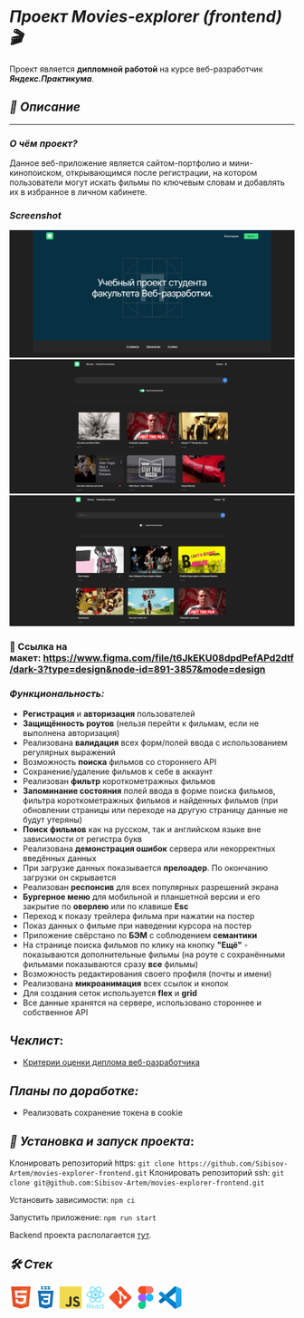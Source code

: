 # ***Проект Movies-explorer (frontend) 🎬***
Проект является **дипломной работой** на курсе веб-разработчик ***Яндекс.Практикума***.
## *📜 Описание*
----
### ***О чём проект?***

Данное веб-приложение является сайтом-портфолио и мини-кинопоиском, открывающимся после регистрации, на котором пользователи могут искать фильмы по ключевым словам и добавлять их в избранное в личном кабинете.

### *Screenshot*

![Desktop screenshot](./screenshot/portfolio.png)
![Desktop screenshot](./screenshot/movie.png)
![Desktop screenshot](./screenshot/saved-movie.png)

### 🎨 Ссылка на макет: https://www.figma.com/file/t6JkEKU08dpdPefAPd2dtf/dark-3?type=design&node-id=891-3857&mode=design
### *Функциональность:*

* **Регистрация** и **авторизация** пользователей
* **Защищённость роутов** (нельзя перейти к фильмам, если не выполнена авторизация)
* Реализована **валидация** всех форм/полей ввода с использованием регулярных выражений
* Возможность **поиска** фильмов со стороннего API
* Сохранение/удаление фильмов к себе в аккаунт
* Реализован **фильтр** короткометражных фильмов
* **Запоминание состояния** полей ввода в форме поиска фильмов, фильтра короткометражных фильмов и найденных фильмов (при обновлении страницы или переходе на другую страницу данные не будут утеряны)
* **Поиск фильмов** как на русском, так и английском языке вне зависимости от регистра букв
* Реализована **демонстрация ошибок** сервера или некорректных введённых данных
* При загрузке данных показывается **прелоадер**. По окончанию загрузки он скрывается
* Реализован **респонсив** для всех популярных разрешений экрана
* **Бургерное меню** для мобильной и планшетной версии и его закрытие по **оверлею** или по клавише **Esc**
* Переход к показу трейлера фильма при нажатии на постер
* Показ данных о фильме при наведении курсора на постер
* Приложение свёрстано по **БЭМ** с соблюдением **семантики**
* На странице поиска фильмов по клику на кнопку **"Ещё"** - показываются дополнительные фильмы (на роуте с сохранёнными фильмами показываются сразу **все** фильмы)
* Возможность редактирования своего профиля (почты и имени)
* Реализована **микроанимация** всех ссылок и кнопок
* Для создания сеток используется **flex** и **grid**
* Все данные хранятся на сервере, использовано стороннее и собственное API

## *Чеклист*:
+ [Критерии оценки диплома веб-разработчика](https://code.s3.yandex.net/web-developer/static/new-program/web-diploma-criteria-2.0/index.html#jsx)

## *Планы по доработке:*
* Реализовать сохранение токена в cookie

## *🚀 Установка и запуск проекта*:
Клонировать репозиторий https: `git clone https://github.com/Sibisov-Artem/movies-explorer-frontend.git`
Клонировать репозиторий ssh: `git clone git@github.com:Sibisov-Artem/movies-explorer-frontend.git`

Установить зависимости: `npm ci`

Запустить приложение: `npm run start`

Backend проекта располагается [тут](https://github.com/Sibisov-Artem/movies-explorer-api).

## *🛠 Стек*

<div>
  <img src="https://raw.githubusercontent.com/devicons/devicon/1119b9f84c0290e0f0b38982099a2bd027a48bf1/icons/html5/html5-original.svg" title="HTML5" alt="HTML" width="40" height="40"/>

  <img src="https://raw.githubusercontent.com/devicons/devicon/1119b9f84c0290e0f0b38982099a2bd027a48bf1/icons/css3/css3-plain-wordmark.svg" title="CSS3" alt="CSS" width="40" height="40"/>

  <img src="https://raw.githubusercontent.com/devicons/devicon/1119b9f84c0290e0f0b38982099a2bd027a48bf1/icons/javascript/javascript-original.svg" title="JavaScript" alt="JavaScript" width="40" height="40"/>

  <img src="https://raw.githubusercontent.com/devicons/devicon/1119b9f84c0290e0f0b38982099a2bd027a48bf1/icons/react/react-original-wordmark.svg" title="React" alt="React" width="40" height="40"/>

  <img src="https://raw.githubusercontent.com/devicons/devicon/1119b9f84c0290e0f0b38982099a2bd027a48bf1/icons/git/git-original.svg" title="Git" alt="Git" width="40" height="40"/>

  <img src="https://raw.githubusercontent.com/devicons/devicon/1119b9f84c0290e0f0b38982099a2bd027a48bf1/icons/figma/figma-original.svg" title="Figma" alt="Figma" width="40" height="40"/>

  <img src="https://raw.githubusercontent.com/devicons/devicon/1119b9f84c0290e0f0b38982099a2bd027a48bf1/icons/vscode/vscode-original.svg" title="VSCode" alt="VSCode" width="40" height="40"/>
</div>

<!-- ## Фронтенд: https://a-sibisov.nomoreparties.co  -->
<!-- ## Backend: https://api.a-sibisov.nomoreparties.co -->
